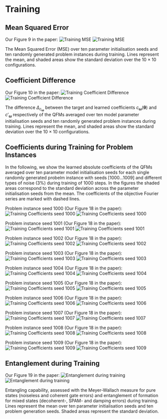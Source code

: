 # Training

## Mean Squared Error

Our Figure 9 in the paper:
![Training MSE](figures/training_mse_light.png#only-light)
![Training MSE](figures/training_mse_dark.png#only-dark)

The Mean Squared Error (MSE) over ten parameter initialisation seeds and ten randomly generated problem instances during training. Lines represent the mean, and shaded areas show the standard deviation over the 10 × 10 configurations.

## Coefficient Difference
Our Figure 10 in the paper:
![Training Coefficient Difference](figures/training_coeff_dist_light.png#only-light)
![Training Coefficient Difference](figures/training_coeff_dist_dark.png#only-dark)

The difference $\Delta_{c_{\boldsymbol{\omega}}}$ between the target and learned coefficients $c_{\boldsymbol{\omega}}(\boldsymbol{\theta})$ and $c'_{\boldsymbol{\omega}}$ respectively of the QFMs averaged over ten model parameter initialisation seeds and ten randomly generated problem instances during training. Lines represent the mean, and shaded areas show the standard deviation over the 10 × 10 configurations.

## Coefficients during Training for Problem Instances

In the following, we show the learned absolute coefficients of the QFMs averaged over ten parameter model initialisation seeds for each single randomly generated probelm instance with seeds $[1000\dots 1009]$ and different types of noise (3%) during training of 1000 steps. In the figures the shaded areas correspond to the standard deviation across the parameter initialisation seeds from the mean. The coefficients of the objective Fourier series are marked with dashed lines.

Problem instance seed 1000 (Our Figure 18 in the paper):
![Training Coefficients seed 1000](figures/training_coeffs_seed1000_light.png#only-light)
![Training Coefficients seed 1000](figures/training_coeffs_seed1000_dark.png#only-dark)

Problem instance seed 1001 (Our Figure 18 in the paper):
![Training Coefficients seed 1001](figures/training_coeffs_seed1001_light.png#only-light)
![Training Coefficients seed 1001](figures/training_coeffs_seed1001_dark.png#only-dark)

Problem instance seed 1002 (Our Figure 18 in the paper):
![Training Coefficients seed 1002](figures/training_coeffs_seed1002_light.png#only-light)
![Training Coefficients seed 1002](figures/training_coeffs_seed1002_dark.png#only-dark)

Problem instance seed 1003 (Our Figure 18 in the paper):
![Training Coefficients seed 1003](figures/training_coeffs_seed1003_light.png#only-light)
![Training Coefficients seed 1003](figures/training_coeffs_seed1003_dark.png#only-dark)

Problem instance seed 1004 (Our Figure 18 in the paper):
![Training Coefficients seed 1004](figures/training_coeffs_seed1004_light.png#only-light)
![Training Coefficients seed 1004](figures/training_coeffs_seed1004_dark.png#only-dark)

Problem instance seed 1005 (Our Figure 18 in the paper):
![Training Coefficients seed 1005](figures/training_coeffs_seed1005_light.png#only-light)
![Training Coefficients seed 1005](figures/training_coeffs_seed1005_dark.png#only-dark)

Problem instance seed 1006 (Our Figure 18 in the paper):
![Training Coefficients seed 1006](figures/training_coeffs_seed1006_light.png#only-light)
![Training Coefficients seed 1006](figures/training_coeffs_seed1006_dark.png#only-dark)

Problem instance seed 1007 (Our Figure 18 in the paper):
![Training Coefficients seed 1007](figures/training_coeffs_seed1007_light.png#only-light)
![Training Coefficients seed 1007](figures/training_coeffs_seed1007_dark.png#only-dark)

Problem instance seed 1008 (Our Figure 18 in the paper):
![Training Coefficients seed 1008](figures/training_coeffs_seed1008_light.png#only-light)
![Training Coefficients seed 1008](figures/training_coeffs_seed1008_dark.png#only-dark)

Problem instance seed 1009 (Our Figure 18 in the paper):
![Training Coefficients seed 1009](figures/training_coeffs_seed1009_light.png#only-light)
![Training Coefficients seed 1009](figures/training_coeffs_seed1009_dark.png#only-dark)

## Entanglement during Training

Our Figure 19 in the paper:
![Entanglement during training](figures/training_ent_light.png#only-light)
![Entanglement during training](figures/training_ent_dark.png#only-dark)

Entangling capability, assessed with the Meyer-Wallach measure for pure states (noiseless and coherent gate errors) and entanglement of formation for mixed states (decoherent-, SPAM- and damping errors) during training. Lines represent the mean over ten parameter initialisation seeds and ten problem generation seeds. Shaded areas represent the standard deviation.
